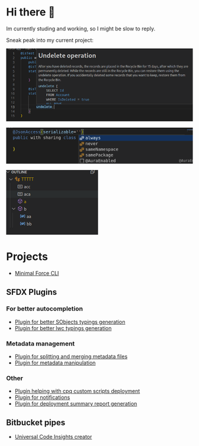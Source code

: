 # Hi there 👋

Im currently studing and working, so I might be slow to reply.


Sneak peak into my current project:

![Sneak peek of my current project](./sneak_peek.png)

![Sneak peek of my current project](./image.png)

![outline](./outline.png)

# Projects

- [Minimal Force CLI](https://github.com/Ziemniakoss/mfc)

## SFDX Plugins

### For better autocompletion

- [Plugin for better SObjects typings generation](https://github.com/Ziemniakoss/apex-typings-generator)
- [Plugin for better lwc typings generation](https://github.com/Ziemniakoss/lwc-typings-generator)

### Metadata management

- [Plugin for splitting and merging metadata files](https://github.com/Ziemniakoss/sfdx-metadata-splitter)
- [Plugin for metadata manipulation](https://github.com/Ziemniakoss/sfdx-metadata-utils)

### Other

- [Plugin helping with cpq custom scripts deployment](https://github.com/Ziemniakoss/sfdx-cpq-scripts-deployment)
- [Plugin for notifications](https://github.com/Ziemniakoss/sfdx-notifications)
- [Plugin for deployment summary report generation](https://github.com/Ziemniakoss/sfdx-ci-summary-creator)

## Bitbucket pipes

- [Universal Code Insights creator](https://bitbucket.org/Ziemniakoss/code-insights-report-creator)
